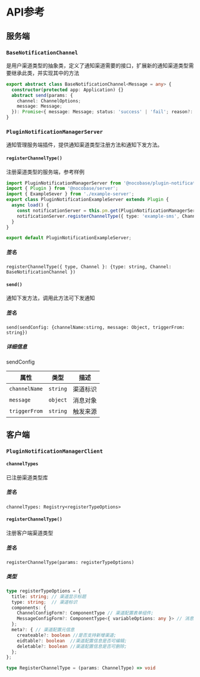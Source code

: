 # API参考

## 服务端

### `BaseNotificationChannel`

是用户渠道类型的抽象类，定义了通知渠道需要的接口，扩展新的通知渠道类型需要继承此类，并实现其中的方法

```ts
export abstract class BaseNotificationChannel<Message = any> {
  constructor(protected app: Application) {}
  abstract send(params: {
    channel: ChannelOptions;
    message: Message;
  }): Promise<{ message: Message; status: 'success' | 'fail'; reason?: string }>;
}
```

### `PluginNotificationManagerServer`

通知管理服务端插件，提供通知渠道类型注册方法和通知下发方法。

#### `registerChannelType()`

注册渠道类型的服务端，参考样例

```ts
import PluginNotificationManagerServer from '@nocobase/plugin-notification-manager';
import { Plugin } from '@nocobase/server';
import { ExampleSever } from './example-server';
export class PluginNotificationExampleServer extends Plugin {
  async load() {
    const notificationServer = this.pm.get(PluginNotificationManagerServer) as PluginNotificationManagerServer;
    notificationServer.registerChannelType({ type: 'example-sms', Channel: ExampleSever });
  }
}

export default PluginNotificationExampleServer;
```

##### 签名

`registerChannelType({ type, Channel }: {type: string, Channel: BaseNotificationChannel })`

#### `send()`

通知下发方法，调用此方法可下发通知

##### 签名

`send(sendConfig: {channelName:stirng, message: Object, triggerFrom: string})`

##### 详细信息

sendConfig

| 属性         | 类型         |  描述       |
| ------------ | ------------ | --------- |
| `channelName`    | `string` | 渠道标识   |
| `message`   | `object`   | 消息对象      |
| `triggerFrom`     | `string`  | 触发来源 |

## 客户端

### `PluginNotificationManagerClient`

#### `channelTypes`

已注册渠道类型库

##### 签名

`channelTypes: Registry<registerTypeOptions>`

#### `registerChannelType()`

注册客户端渠道类型

##### 签名

`registerChannelType(params: registerTypeOptions)`

##### 类型

```ts
type registerTypeOptions = {
  title: string; // 渠道显示标题
  type: string;  // 渠道标识
  components: {
    ChannelConfigForm?: ComponentType // 渠道配置表单组件;
    MessageConfigForm?: ComponentType<{ variableOptions: any }> // 消息配置表单组件;
  };
  meta?: { // 渠道配置元信息
    createable?: boolean //是否支持新增渠道;
    eidtable?: boolean  //渠道配置信息是否可编辑;
    deletable?: boolean //渠道配置信息是否可删除;
  };
};

type RegisterChannelType = (params: ChannelType) => void
```
